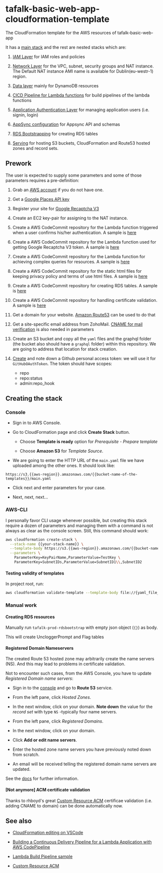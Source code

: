 # tafalk-basic-web-app-cloudformation-template

The CloudFormation template for the AWS resources of tafalk-basic-web-app

It has a [main stack](main.yaml) and the rest are nested stacks which are:

1. [IAM Layer](iam.yaml) for IAM roles and policies

2. [Network Layer](network.yaml) for the VPC, subnet, security groups and NAT instance. The Default NAT instance AMI name is available for Dublin(eu-westr-1) region.

3. [Data layer](data.yaml) mainly for DynamoDB resources

4. [CICD Pipeline for Lambda functions](build.yaml) for build pipelines of the lambda functions

5. [Application Authentication Layer](cognito-auth.yaml) for managing application users (i.e. signin, login)

6. [AppSync configuration](appsync.yaml) for Appsync API and schemas

7. [RDS Bootstrapping](rds-bootstrap.yaml) for creating RDS tables

8. [Serving](webserving.yaml) for hosting S3 buckets, CloudFormation and Route53 hosted zones and record sets.

## Prework

The user is expected to supply some parameters and some of those parameters requires a pre-definition:

1. Grab an [AWS account](https://aws.amazon.com/) if you do not have one.

2. Get a [Google Places API key](https://developers.google.com/places/web-service/get-api-key)

3. Register your site for [Google Recaptcha V3](https://www.google.com/recaptcha/admin/create)

4. Create an EC2 key-pair for assigning to the NAT instance.

5. Create a AWS CodeCommit repository for the Lambda function triggered when a user confirms his/her authentication. A sample is [here](https://eu-west-1.console.aws.amazon.com/codesuite/codecommit/repositories/cognito-user-exporter-function/browse?region=eu-west-1)

6. Create a AWS CodeCommit repository for the Lambda function used for getting Google Recaptcha V3 token. A sample is [here](https://eu-west-1.console.aws.amazon.com/codesuite/codecommit/repositories/recaptcha-token-resolver-function/browse?region=eu-west-1)

7. Create a AWS CodeCommit repository for the Lambda function for achieving complex queries for resources. A sample is [here](https://eu-west-1.console.aws.amazon.com/codesuite/codecommit/repositories/resource-searcher-function/browse?region=eu-west-1)

8. Create a AWS CodeCommit repository for the static html files for keeping privacy policy and terms of use html files. A sample is [here](https://eu-west-1.console.aws.amazon.com/codesuite/codecommit/repositories/site-policies/browse?region=eu-west-1)

9. Create a AWS CodeCommit repository for creating RDS tables. A sample is [here](https://eu-west-1.console.aws.amazon.com/codesuite/codecommit/repositories/rds-bootstrap-function/browse?region=eu-west-1)

10. Create a AWS CodeCommit repository for handling certificate validation. A sample is [here](https://eu-west-1.console.aws.amazon.com/codesuite/codecommit/repositories/certificate-delegating-function/browse?region=eu-west-1)

11. Get a domain for your website. [Amazon Route53](https://aws.amazon.com/getting-started/tutorials/get-a-domain/) can be used to do that

12. Get a site-specific email address from ZohoMail. [CNAME for mail verification](https://www.zoho.com/mail/help/adminconsole/domain-verification.html#alink4) is also needed in parameters

13. Create an S3 bucket and copy all the `yaml` files and the graphql folder (the bucket also should have a `graphql` folder) within this repository. We are going to address that location for stack creation.

14. [Create](https://help.github.com/en/github/authenticating-to-github/creating-a-personal-access-token-for-the-command-line#creating-a-token) and note down a Github personal access token: we will use it for `GitHubOAuthToken`. The token should have scopes:

    - repo
    - repo:status
    - admin:repo_hook

## Creating the stack

### Console

- Sign in to AWS Console.
  
- Go to CloudFormation page and click **Create Stack** button.

  - Choose **Template is ready** option for *Prerequisite - Prepare template*

  - Choose **Amazon S3** for *Template Source*.

- We are going to enter the HTTP URL of the `main.yaml` file we have uploaded among the other ones. It should look like:

```url
https://s3.{{aws-region}}.amazonaws.com/{{bucket-name-of-the-templates}}/main.yaml
```

- Click next and enter parameters for your case.

- Next, next, next...

### AWS-CLI

I personally favor CLI usage whenever possible, but creating this stack require a dozen of parameters and managing them with a command is not always as clear as the console screen. Still, this command should work:

```sh
aws cloudformation create-stack \
  --stack-name {{your-stack-name}} \
  --template-body https://s3.{{aws-region}}.amazonaws.com/{{bucket-name-of-the-templates}}/main.yaml \
  --parameters \
    ParameterKey=KeyPairName,ParameterValue=TestKey \
    ParameterKey=SubnetIDs,ParameterValue=SubnetID1\\,SubnetID2
```

#### Testing validity of templates

In project root, run:

```sh
aws cloudformation validate-template --template-body file://{yaml_file_name}
```

### Manual work

#### Creating RDS resources

Manually run `tafalk-prod-rdsbootstrap` with empty json object (`{}`) as body.

This will create UncloggerPrompt and Flag tables

#### Registered Domain Nameservers

The created Route 53 hosted zone may arbitrarily create the name servers (NS). And this may lead to problems in certificate validation.

Not to encounter such cases, from the AWS Console, you have to update *Registered Domain name servers*:

- Sign in to the [console](https://console.aws.amazon.com) and go to **Route 53** service.

- From the left pane, click *Hosted Zones*.

- In the next window, click on your domain. **Note down** the value for the *record set* with type `NS` -typically four name servers.

- From the left pane, click *Registered Domains*.

- In the next window, click on your domain.

- Click **Add or edit name servers**.

- Enter the hosted zone name servers you have previously noted down from scratch.

- An email will be received telling the registered domain name servers are updated.

See the [docs](https://docs.aws.amazon.com/Route53/latest/DeveloperGuide/migrate-dns-domain-in-use.html#migrate-dns-update-domain) for further information.

#### [Not anymore] ACM certificate validation

Thanks to rhboyd's great  [Custom Resource ACM](https://github.com/rhboyd/CustomResourceACM/) certificae validation (i.e. adding CNAME to domain) can be done automatically now.

## See also

- [CloudFormation editing on VSCode](https://hodgkins.io/up-your-cloudformation-game-with-vscode)

- [Building a Continuous Delivery Pipeline for a Lambda Application with AWS CodePipeline](https://docs.aws.amazon.com/lambda/latest/dg/build-pipeline.html)

- [Lambda Build Pipeline sample](https://github.com/widdix/aws-velocity/blob/master/deploy/pipeline.yml)

- [Custom Resource ACM](https://github.com/rhboyd/CustomResourceACM/)
